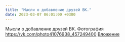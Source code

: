```yaml
---
title: "Мысли о добавление друзей ВК."
date: 2023-03-07 06:01:00 +0300
---
```


Мысли о добавление друзей ВК.
Фотография
<a class="vk-attach" href="https://vk.com/photo41076938_457249400">https://vk.com/photo41076938_457249400</a>
<a class="vk-attach" href="https://vk.com/photo41076938_457249400">Вложение</a>
